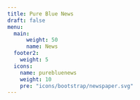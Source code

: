 ```yaml
---
title: Pure Blue News
draft: false
menu: 
  main:
      weight: 50
      name: News
  footer2:
    weight: 5
  icons:
    name: purebluenews
    weight: 10
    pre: "icons/bootstrap/newspaper.svg"
---
```

